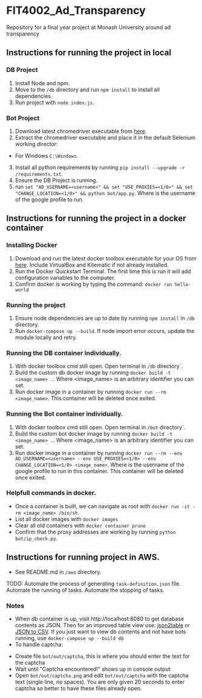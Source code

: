 # FIT4002_Ad_Transparency
Repository for a final year project at Monash University around ad transparency

## Instructions for running the project in local
### DB Project
1. Install Node and npm.
2. Move to the `/db` directory and run `npm install` to install all dependencies.
3. Run project with `node index.js`.

### Bot Project
1. Download latest chromedriver executable from [here](https://sites.google.com/a/chromium.org/chromedriver/home).
2. Extract the chromedriver executable and place it in the default Selenium working director:
  - For Windows `C:\Windows`.
3. Install all python requirements by running `pip install --upgrade -r /requirements.txt`.
4. Ensure the DB Project is running.
5. run `set "AD_USERNAME=<username>" && set "USE_PROXIES=<1/0>" && set "CHANGE_LOCATION=<1/0>" && python bot/app.py`. Where <username> is the username of the google profile to run.

## Instructions for running the project in a docker container
### Installing Docker
1. Download and run the latest docker toolbox executable for your OS from [here](https://github.com/docker/toolbox/releases). Include VirtualBox and Kitematic if not already installed.
2. Run the Docker Quickstart Terminal. The first time this is run it will add configuration variables to the computer.
3. Confirm docker is working by typing the command: `docker run hello-world`

### Running the project
1. Ensure node dependencies are up to date by running `npm install` in `/db` directory.
2. Run `docker-compose up --build`. If node import error occurs, update the module locally and retry.

### Running the DB container individually.
1. With docker toolbox cmd still open. Open terminal in `/db` directory`.
2. Build the custom db docker image by running `docker build -t <image_name> .`. Where <image_name> is an arbitrary identifier you can set.
3. Run docker image in a container by running `docker run --rm <image_name>`. This container will be deleted once exited.

### Running the Bot container individually.
1. With docker toolbox cmd still open. Open terminal in `/bot` directory`.
2. Build the custom bot docker image by running `docker build -t <image_name> .`. Where <image_name> is an arbitrary identifier you can set.
3. Run docker image in a container by running `docker run --rm --env AD_USERNAME=<username> --env USE_PROXIES=<1/0> --env CHANGE_LOCATION=<1/0> <image_name>`. Where <username> is the username of the google profile to run in this container. This container will be deleted once exited.

### Helpfull commands in docker.
* Once a container is built, we can navigate as root with `docker run -it -rm <image_name> /bin/sh`.
* List all docker images with `docker images`
* Clear all old containers with `docker container prune`
* Confirm that the proxy addresses are working by running `python bot/ip_check.py`.

## Instructions for running project in AWS.
* See README.md in `/aws` directory.

TODO: Automate the process of generating `task-definition.json` file. Automate the running of tasks. Automate the stopping of tasks.

### Notes
* When db container is up, visit http://localhost:8080 to get database contents as JSON. Then for an improved table view use: [json2table](http://json2table.com/) or [JSON to CSV](https://json-csv.com/). If you just want to view db contents and not have bots running, use `docker-compose up --build db`
* To handle captcha:
- Create file `bot/out/captcha`, this is where you should enter the text for the captcha
- Wait until "Captcha encountered!" shows up in console output
- Open `bot/out/captcha.png` and edit `bot/out/captcha` with the captcha text (single line, no spaces). You are only given 20 seconds to enter captcha so better to have these files already open.